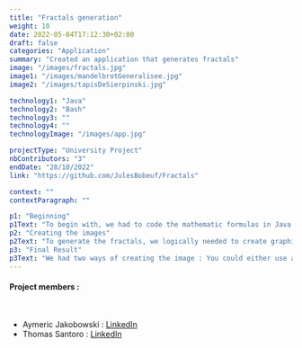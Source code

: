 ```yaml
---
title: "Fractals generation"
weight: 10
date: 2022-05-04T17:12:30+02:00
draft: false
categories: "Application"
summary: "Created an application that generates fractals"
image: "/images/fractals.jpg"
image1: "/images/mandelbrotGeneralisee.jpg"
image2: "/images/tapisDeSierpinski.jpg"

technology1: "Java"
technology2: "Bash"
technology3: ""
technology4: ""
technologyImage: "/images/app.jpg"

projectType: "University Project"
nbContributors: "3"
endDate: "28/10/2022"
link: "https://github.com/JulesBobeuf/Fractals"

context: ""
contextParagraph: ""

p1: "Beginning"
p1Text: "To begin with, we had to code the mathematic formulas in Java. It was not the hardest thing to do except the few design patterns we had to  use, just like an iterator for example. The biggest issue we bad was with Sierpinspki fractals as we needed to use Recursivity, but Aymeric made it out for us. On my side, I was coding the complex points and their representation in plans, as this is what we used to represent the fractals."
p2: "Creating the images"
p2Text: "To generate the fractals, we logically needed to create graphic representation for them. We made classes that would do this for us, using a few adaptors as well as a builder to do that. After launching the program, we would get an image saved at the root of this one, with the name we gave it."
p3: "Final Result"
p3Text: "We had two ways of creating the image : You could either use a test class which we had, or use bash programs made for each fractal. You could choose the colors the fractal would have, the zoom, the size of the image and so many parameters which made every new picture wonderful. It was a very hard project, with it's ups and down (me being sick and had fever for the whole week was one of those haha) but hey we made it, and that's what matters."
---
```


#### Project members :      

&nbsp;

- Aymeric Jakobowski : [LinkedIn](https://www.linkedin.com/in/aymeric-jakobowski/)
- Thomas Santoro  : [LinkedIn](https://www.linkedin.com/in/thomas-santoro/)

&nbsp;
&nbsp;

